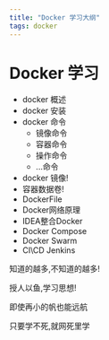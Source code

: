 ```yaml
---
title: "Docker 学习大纲"
tags: docker 
---
```


# Docker 学习

- docker 概述
- docker 安装
- docker 命令
    - 镜像命令
    - 容器命令
    - 操作命令
    - ...命令
- docker 镜像!    
- 容器数据卷!
- DockerFile
- Docker网络原理
- IDEA整合Docker
- Docker Compose
- Docker Swarm
- CI\CD Jenkins

知道的越多,不知道的越多!

授人以鱼,学习思想!

即使再小的帆也能远航

只要学不死,就网死里学

